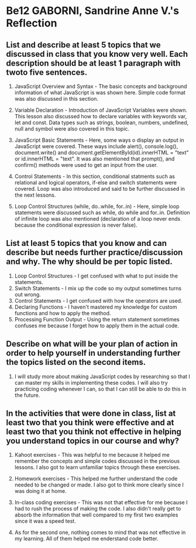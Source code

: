 # Be12 GABORNI, Sandrine Anne V.'s Reflection
## List and describe at least 5 topics that we discussed in class that you know very well. Each description should be at least 1 paragraph with twoto five sentences.

1.  JavaScript Overview and Syntax - The basic concepts and background information of what JavaScript is was shown here. Simple code format was also discussed in this section.

2. Variable Declaration - Introduction of JavaScript Variables were shown. This lesson also discussed how to declare variables with keywords var, let and const. Data types such as strings, boolean, numbers, undefined, null and symbol were also covered in this topic.

3. JavaScript Basic Statements - Here, some ways o display an output in JavaScript were covered. These ways include alert(), console.log(), document.write() and document.getElementById(id).innerHTML = "text" or id.innerHTML = "text". It was also mentioned that prompt(), and confirm() methods were used to get an input from the user.

4. Control Statements - In this section, conditional statments such as relational and logical operators, if-else and switch statements were covered. Loop was also introduced and said to be further discussed in the next lessons. 

5. Loop Control Structures (while, do..while, for..in) - Here, simple loop statements were discussed such as while, do while and for..in. Definition of infinite loop was also mentioned (declaration of a loop never ends because the conditional expression is never false). 

## List at least 5 topics that you know and can describe but needs further practice/discussion and why.  The why should be per topic listed.
 
1. Loop Control Structures - I get confused with what to put inside the statements.
2. Switch Statements - I mix up the code so my output sometimes turns out wrong.
3. Control Statements - I get confused with how the operators are used.
4. Declaring Functions - I haven't mastered my knowledge for custom functions and how to apply the method.
5. Processing Function Output - Using the return statement sometimes confuses me because I forget how to apply them in the actual code.

## Describe on what will be your plan of action in order to help yourself in understanding further the topics listed on the second items.

1. I will study more about making JavaScript codes by researching so that I can master my skills in implementing these codes. I will also try practicing coding whenever I can, so that I can still be able to do this in the future. 

## In the activities that were done in class, list at least two that you think were effective and at least two that you think not effective in helping you understand topics in our course and why?

1. Kahoot exercises - This was helpful to me because it helped me remember the concepts and simple codes discussed in the previous lessons. I also got to learn unfamiliar topics through these exercises.
2. Homework exercises - This helped me further understand the code needed to be changed or made. I also got to think more clearly since I was doing it at home. 

1. In-class coding exercises - This was not that effective for me because I had to rush the process of making the code. I also didn't really get to absorb the information that well compared to my first two examples since it was a speed test.
2. As for the second one, nothing comes to mind that was not effective in my learning. All of them helped me enderstand code better.